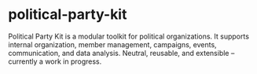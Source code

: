 # political-party-kit
Political Party Kit is a modular toolkit for political organizations. It supports internal organization, member management, campaigns, events, communication, and data analysis. Neutral, reusable, and extensible – currently a work in progress.
